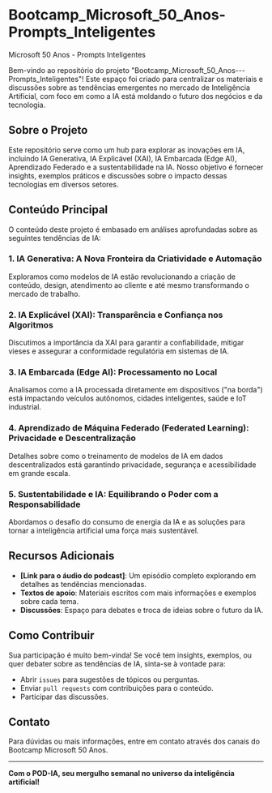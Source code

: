 # Bootcamp_Microsoft_50_Anos-Prompts_Inteligentes
Microsoft 50 Anos - Prompts Inteligentes


Bem-vindo ao repositório do projeto "Bootcamp_Microsoft_50_Anos---Prompts_Inteligentes"! Este espaço foi criado para centralizar os materiais e discussões sobre as tendências emergentes no mercado de Inteligência Artificial, com foco em como a IA está moldando o futuro dos negócios e da tecnologia.

## Sobre o Projeto

Este repositório serve como um hub para explorar as inovações em IA, incluindo IA Generativa, IA Explicável (XAI), IA Embarcada (Edge AI), Aprendizado Federado e a sustentabilidade na IA. Nosso objetivo é fornecer insights, exemplos práticos e discussões sobre o impacto dessas tecnologias em diversos setores.

## Conteúdo Principal

O conteúdo deste projeto é embasado em análises aprofundadas sobre as seguintes tendências de IA:

### 1. IA Generativa: A Nova Fronteira da Criatividade e Automação
Exploramos como modelos de IA estão revolucionando a criação de conteúdo, design, atendimento ao cliente e até mesmo transformando o mercado de trabalho.

### 2. IA Explicável (XAI): Transparência e Confiança nos Algoritmos
Discutimos a importância da XAI para garantir a confiabilidade, mitigar vieses e assegurar a conformidade regulatória em sistemas de IA.

### 3. IA Embarcada (Edge AI): Processamento no Local
Analisamos como a IA processada diretamente em dispositivos ("na borda") está impactando veículos autônomos, cidades inteligentes, saúde e IoT industrial.

### 4. Aprendizado de Máquina Federado (Federated Learning): Privacidade e Descentralização
Detalhes sobre como o treinamento de modelos de IA em dados descentralizados está garantindo privacidade, segurança e acessibilidade em grande escala.

### 5. Sustentabilidade e IA: Equilibrando o Poder com a Responsabilidade
Abordamos o desafio do consumo de energia da IA e as soluções para tornar a inteligência artificial uma força mais sustentável.

## Recursos Adicionais

* **[Link para o áudio do podcast]**: Um episódio completo explorando em detalhes as tendências mencionadas.
* **Textos de apoio**: Materiais escritos com mais informações e exemplos sobre cada tema.
* **Discussões**: Espaço para debates e troca de ideias sobre o futuro da IA.

## Como Contribuir

Sua participação é muito bem-vinda! Se você tem insights, exemplos, ou quer debater sobre as tendências de IA, sinta-se à vontade para:

* Abrir `issues` para sugestões de tópicos ou perguntas.
* Enviar `pull requests` com contribuições para o conteúdo.
* Participar das discussões.

## Contato

Para dúvidas ou mais informações, entre em contato através dos canais do Bootcamp Microsoft 50 Anos.

---

**Com o POD-IA, seu mergulho semanal no universo da inteligência artificial!**
